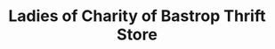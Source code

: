 ---
title: "Ladies of Charity of Bastrop Thrift Store"
url: /bastrop/ladies-of-charity-of-bastrop-thrift-store/
shop: Gebrauchtwaren
---